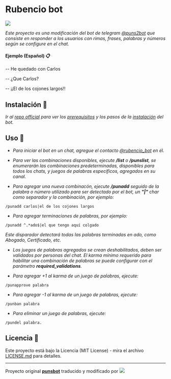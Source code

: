 # Rubencio bot 

[![](https://img.shields.io/badge/Rubencio-Telegram%20Bot-blue)]()

_Este proyecto es una modificación del bot de telegram [@puns2bot](https://telegram.me/puns2bot) que consiste en responder a los usuarios con rimas, frases, palabras y números según se configure en el chat._

#### Ejemplo (Español) 📋

-- He quedado con Carlos

-- ¿Que Carlos?

-- ¡¡El de los cojones largos!!

## Instalación 🔧

_Ir al [repo official](https://github.com/morenod/punsBot) para ver los [prerequisitos](https://github.com/morenod/punsBot#prerequisites) y los pasos de la [instalación](https://github.com/morenod/punsBot#installing) del bot._

## Uso 📖

- _Para iniciar el bot en un chat, agregue el contacto [@rubencio_bot](https://telegram.me/rubencio_bot) en él._

- _Para ver las combinaciones disponibles, ejecute **/list** o **/punslist**, se enumerarán las combinaciones predeterminadas, disponibles para todos los chats, y juegos de palabras específicos, agregados en su canal._

- _Para agregar una nueva combinacón, ejecute **/punadd** seguido de la palabra o número utilizado para ser detectado por el bot, un **"|"** char como separador y la combinación, por ejemplo:_

```
/punadd carlos|el de los cojones largos
```

- _Para agregar terminaciones de palabras, por ejemplo:_

```
/punadd ^.*ado$|el que tengo aquí colgado
```
_Este disparador detectará todas las palabras terminadas en ado, como Abogado, Certificado, etc._

- _Los juegos de palabras agregados se crean deshabilitados, deben ser validados por personas del chat. El karma mínimo requerido para habilitar una combinación de palabras se puede configurar con el parámetro **required_validations**._

- _Para agregar +1 al karma de un juego de palabras, ejecute:_ 
```
/punapprove palabra
```
- _Para agregar -1 al karma de un juego de palabras, ejecute:_ 
```
/punban palabra
```
- _Para eliminar un juego de palabras, ejecute:_
```
/pundel palabra.
```

## Licencia 📄

Este proyecto está bajo la Licencia (MIT License) - mira el archivo [LICENSE.md](LICENSE.md) para detalles.




---
Proyecto original **[punsbot](https://github.com/morenod/punsBot)** traducido y modificado por [![](https://img.shields.io/badge/cesar-estrada-brightgreen)](https://github.com/cesar-estrada)